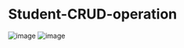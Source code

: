 # Student-CRUD-operation
![image](https://github.com/user-attachments/assets/5fc284b5-fa6a-48c0-b66c-e5feb2f7ecb3)
![image](https://github.com/user-attachments/assets/b274d5f9-aeff-4d2f-b182-a5355f32f235)

